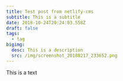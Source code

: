 ```yaml
---
title: Test post from netlify-cms
subtitle: This is a subtitle
date: 2018-10-24T20:24:03.558Z
draft: false
tags:
  - tag
bigimg:
  desc: This is a description
  src: /img/screenshot_20180217_233652.png
---
```

This is a text
